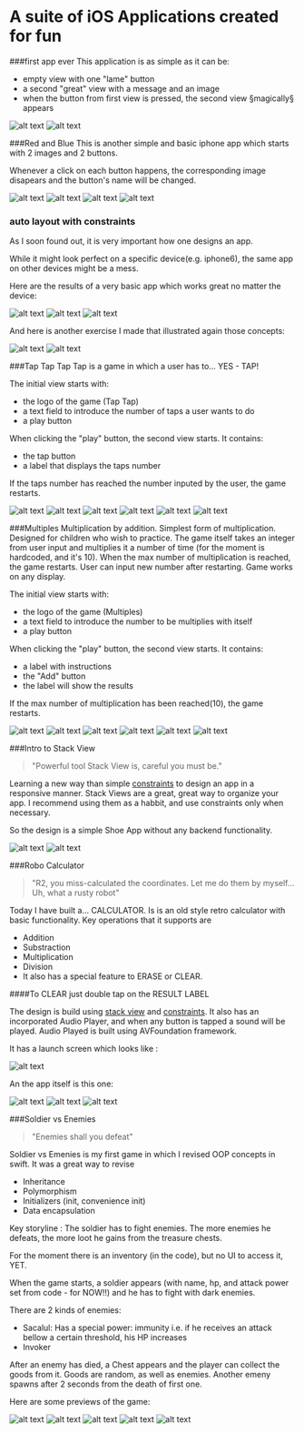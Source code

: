 # A suite of iOS Applications created for fun 

###first app ever
This application is as simple as it can be:
- empty view with one "lame" button
- a second "great" view with a message and an image
- when the button from first view is pressed, the second view §magically§ appears 

![alt text](./Previews/firstApp_1.png "initial view")
![alt text](./Previews/firstApp_2.png "second view")



###Red and Blue
This is another simple and basic iphone app which starts with 2 images and 2 buttons.

Whenever a click on each button happens, the corresponding image disapears and the button's name will be changed.


![alt text](./Previews/redAndBlue_1.png "Game starts")
![alt text](./Previews/redAndBlue_2.png "Red is hidden view")
![alt text](./Previews/redAndBlue_3.png "Both bombs are hidden")
![alt text](./Previews/redAndBlue_4.png "Blue is hidden")



### <a name="constraints"></a>auto layout with <b>constraints</b>
As I soon found out, it is very important how one designs an app.

While it might look perfect on a specific device(e.g. iphone6), the same app on other devices might be a mess.

Here are the results of a very basic app which works great no matter the device:



![alt text](./Previews/auto_layout_4.7inch.png "iphone 6")
![alt text](./Previews/auto_layout_4inch.png "iphone 5")
![alt text](./Previews/auto_layout_ipad_air.png "ipad air")



And here is another exercise I made that illustrated again those concepts:


![alt text](./Previews/auto_layout_ip6.png "iphone 6")
![alt text](./Previews/auto_layout_ipad_retina.png "ipad_retina ")


###Tap Tap
Tap Tap is a game in which a user has to... YES - TAP! 

The initial view starts with:
- the logo of the game (Tap Tap)
- a text field to introduce the number of taps a user wants to do
- a play button

When clicking the "play" button, the second view starts. It contains:
- the tap button
- a label that displays the taps number

If the taps number has reached the number inputed by the user, the game restarts.


![alt text](./Previews/tap_tap_1.png "Welcome view")
![alt text](./Previews/tap_tap_2.png "User inputs tap number")
![alt text](./Previews/tap_tap_3.png "Game starts")
![alt text](./Previews/tap_tap_4.png "Taps are counted")
![alt text](./Previews/tap_tap_6.png "Last tap that can be seen before restarting")
![alt text](./Previews/tap_tap_1.png "Game restarts")


###Multiples
Multiplication by addition. Simplest form of multiplication. Designed for children who wish to practice.
The game itself takes an integer from user input and multiplies it a number of time (for the moment is hardcoded, and it's 10).
When the max number of multiplication is reached, the game restarts. User can input new number after restarting.
Game works on any display.


The initial view starts with:
- the logo of the game (Multiples)
- a text field to introduce the number to be multiplies with itself
- a play button

When clicking the "play" button, the second view starts. It contains:
- a label with instructions
- the "Add" button
- the label will show the results 

If the max number of multiplication has been reached(10), the game restarts.


![alt text](./Previews/Multiples1.png "Welcome view")
![alt text](./Previews/Multiples2.png "User inputs tap number")
![alt text](./Previews/Multiples3.png "Game starts")
![alt text](./Previews/Multiples4.png "First multiplication for 7")
![alt text](./Previews/Multiples6.png "Last result that can be seen before restarting")
![alt text](./Previews/Multiples1.png "Game restarts")


###<a name="stackView"></a>Intro to Stack View
>"Powerful tool Stack View is, careful you must be."

Learning a new way than simple [constraints](#constraints) to design an app in a responsive manner.
Stack Views are a great, great way to organize your app. I recommend using them as a habbit, and use constraints only when necessary.

So the design is a simple Shoe App without any backend functionality.

![alt text](./Previews/Intro_Stack_View1.png "Portrait")
![alt text](./Previews/Intro_Stack_View2.png "Landscape")


###<a name="calculator"></a>Robo Calculator
>"R2, you miss-calculated the coordinates. Let me do them by myself... Uh, what a rusty robot"

Today I have built a... CALCULATOR. Is is an old style retro calculator with basic functionality.
Key operations that it supports are
- Addition
- Substraction
- Multiplication
- Division
- It also has a special feature to ERASE or CLEAR.

####To CLEAR just double tap on the RESULT LABEL

The design is build using [stack view](#stackView) and [constraints](#constraints).
It also has an incorporated Audio Player, and when any button is tapped a sound will be played.
Audio Played is built using AVFoundation framework.

It has a launch screen which looks like : 

![alt text](./Previews/Robo_calc1.png "Launch Screen")

An the app itself is this one: 

![alt text](./Previews/Robo_calc2.png "Initial view")
![alt text](./Previews/Robo_calc3.png "App in-play")
![alt text](./Previews/Robo_calc4.png "Portrait")


###<a name="soldier"></a>Soldier vs Enemies
>"Enemies shall you defeat"

Soldier vs Emenies is my first game in which I revised OOP concepts in swift. 
It was a great way to revise 
- Inheritance  
- Polymorphism
- Initializers (init, convenience init)
- Data encapsulation

Key storyline : The soldier has to fight enemies. 
The more enemies he defeats, the more loot he gains from the treasure chests.

For the moment there is an inventory (in the code), but no UI to access it, YET.

When the game starts, a soldier appears (with name, hp, and attack power set from code - for NOW!!) and he has to fight with dark enemies.

There are 2 kinds of enemies:
- Sacalul: Has a special power: immunity i.e. if he receives an attack bellow a certain threshold, his HP increases
- Invoker

After an enemy has died, a Chest appears and the player can collect the goods from it.
Goods are random, as well as enemies. Another emeny spawns after 2 seconds from the death of first one.

Here are some previews of the game:

![alt text](./Previews/soldier-enemy1.png "Initial view")
![alt text](./Previews/soldier-enemy2.png "Enemy loses HP")
![alt text](./Previews/soldier-enemy3.png "Enemy was killed")
![alt text](./Previews/soldier-enemy4.png "Player can collect the goods")
![alt text](./Previews/soldier-enemy1.png "A new enemy re-spawns after 2 seconds")


